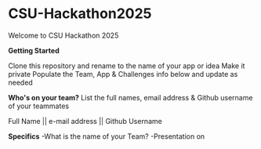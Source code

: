 # CSU-Hackathon2025

Welcome to  CSU Hackathon 2025



**Getting Started**

Clone this repository and rename to the name of your app or idea
Make it private
Populate the Team, App & Challenges info below and update as needed



**Who's on your team?**
List the full names, email address & Github username of your teammates

Full Name || e-mail address || Github Username


**Specifics**
-What is the name of your Team?
-Presentation on 
